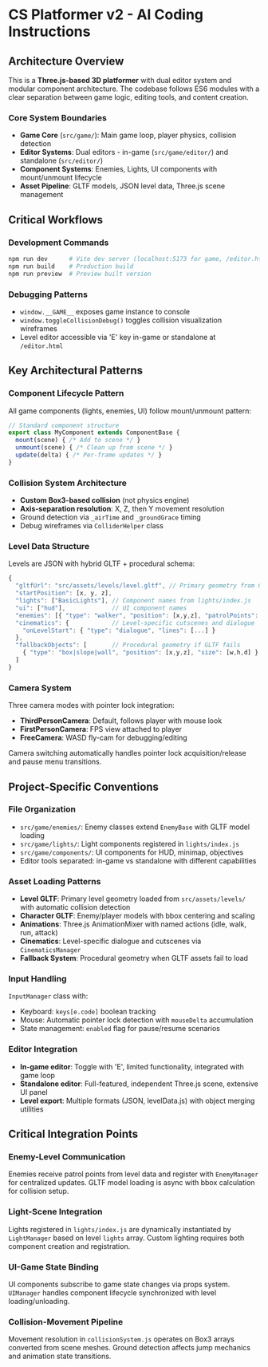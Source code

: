 # CS Platformer v2 - AI Coding Instructions

## Architecture Overview

This is a **Three.js-based 3D platformer** with dual editor system and modular component architecture. The codebase follows ES6 modules with a clear separation between game logic, editing tools, and content creation.

### Core System Boundaries

- **Game Core** (`src/game/`): Main game loop, player physics, collision detection
- **Editor Systems**: Dual editors - in-game (`src/game/editor/`) and standalone (`src/editor/`)
- **Component Systems**: Enemies, Lights, UI components with mount/unmount lifecycle
- **Asset Pipeline**: GLTF models, JSON level data, Three.js scene management

## Critical Workflows

### Development Commands
```bash
npm run dev      # Vite dev server (localhost:5173 for game, /editor.html for editor)  
npm run build    # Production build
npm run preview  # Preview built version
```

### Debugging Patterns
- `window.__GAME__` exposes game instance to console
- `window.toggleCollisionDebug()` toggles collision visualization wireframes
- Level editor accessible via 'E' key in-game or standalone at `/editor.html`

## Key Architectural Patterns

### Component Lifecycle Pattern
All game components (lights, enemies, UI) follow mount/unmount pattern:
```javascript
// Standard component structure
export class MyComponent extends ComponentBase {
  mount(scene) { /* Add to scene */ }
  unmount(scene) { /* Clean up from scene */ }  
  update(delta) { /* Per-frame updates */ }
}
```

### Collision System Architecture
- **Custom Box3-based collision** (not physics engine)
- **Axis-separation resolution**: X, Z, then Y movement resolution
- Ground detection via `_airTime` and `_groundGrace` timing
- Debug wireframes via `ColliderHelper` class

### Level Data Structure
Levels are JSON with hybrid GLTF + procedural schema:
```javascript
{
  "gltfUrl": "src/assets/levels/level.gltf", // Primary geometry from GLTF
  "startPosition": [x, y, z],
  "lights": ["BasicLights"], // Component names from lights/index.js
  "ui": ["hud"],             // UI component names  
  "enemies": [{ "type": "walker", "position": [x,y,z], "patrolPoints": [...] }],
  "cinematics": {            // Level-specific cutscenes and dialogue
    "onLevelStart": { "type": "dialogue", "lines": [...] }
  },
  "fallbackObjects": [       // Procedural geometry if GLTF fails
    { "type": "box|slope|wall", "position": [x,y,z], "size": [w,h,d] }
  ]
}
```

### Camera System
Three camera modes with pointer lock integration:
- **ThirdPersonCamera**: Default, follows player with mouse look
- **FirstPersonCamera**: FPS view attached to player
- **FreeCamera**: WASD fly-cam for debugging/editing

Camera switching automatically handles pointer lock acquisition/release and pause menu transitions.

## Project-Specific Conventions

### File Organization
- `src/game/enemies/`: Enemy classes extend `EnemyBase` with GLTF model loading
- `src/game/lights/`: Light components registered in `lights/index.js`
- `src/game/components/`: UI components for HUD, minimap, objectives
- Editor tools separated: in-game vs standalone with different capabilities

### Asset Loading Patterns
- **Level GLTF**: Primary level geometry loaded from `src/assets/levels/` with automatic collision detection
- **Character GLTF**: Enemy/player models with bbox centering and scaling  
- **Animations**: Three.js AnimationMixer with named actions (idle, walk, run, attack)
- **Cinematics**: Level-specific dialogue and cutscenes via `CinematicsManager`
- **Fallback System**: Procedural geometry when GLTF assets fail to load

### Input Handling
`InputManager` class with:
- Keyboard: `keys[e.code]` boolean tracking
- Mouse: Automatic pointer lock detection with `mouseDelta` accumulation
- State management: `enabled` flag for pause/resume scenarios

### Editor Integration
- **In-game editor**: Toggle with 'E', limited functionality, integrated with game loop
- **Standalone editor**: Full-featured, independent Three.js scene, extensive UI panel
- **Level export**: Multiple formats (JSON, levelData.js) with object merging utilities

## Critical Integration Points

### Enemy-Level Communication
Enemies receive patrol points from level data and register with `EnemyManager` for centralized updates. GLTF model loading is async with bbox calculation for collision setup.

### Light-Scene Integration  
Lights registered in `lights/index.js` are dynamically instantiated by `LightManager` based on level `lights` array. Custom lighting requires both component creation and registration.

### UI-Game State Binding
UI components subscribe to game state changes via props system. `UIManager` handles component lifecycle synchronized with level loading/unloading.

### Collision-Movement Pipeline
Movement resolution in `collisionSystem.js` operates on Box3 arrays converted from scene meshes. Ground detection affects jump mechanics and animation state transitions.